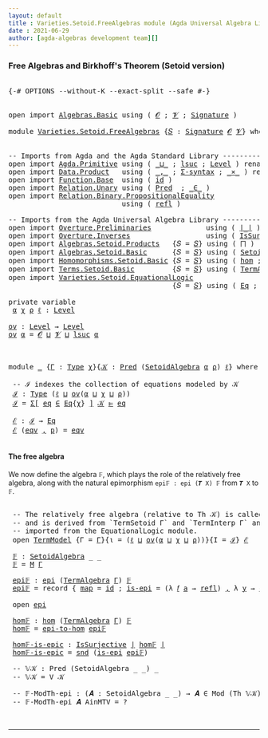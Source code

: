 ```yaml
---
layout: default
title : Varieties.Setoid.FreeAlgebras module (Agda Universal Algebra Library)
date : 2021-06-29
author: [agda-algebras development team][]
---
```


### Free Algebras and Birkhoff's Theorem (Setoid version)

<pre class="Agda">

<a id="238" class="Symbol">{-#</a> <a id="242" class="Keyword">OPTIONS</a> <a id="250" class="Pragma">--without-K</a> <a id="262" class="Pragma">--exact-split</a> <a id="276" class="Pragma">--safe</a> <a id="283" class="Symbol">#-}</a>


<a id="289" class="Keyword">open</a> <a id="294" class="Keyword">import</a> <a id="301" href="Algebras.Basic.html" class="Module">Algebras.Basic</a> <a id="316" class="Keyword">using</a> <a id="322" class="Symbol">(</a> <a id="324" href="Algebras.Basic.html#1210" class="Generalizable">𝓞</a> <a id="326" class="Symbol">;</a> <a id="328" href="Algebras.Basic.html#1212" class="Generalizable">𝓥</a> <a id="330" class="Symbol">;</a> <a id="332" href="Algebras.Basic.html#3576" class="Function">Signature</a> <a id="342" class="Symbol">)</a>

<a id="345" class="Keyword">module</a> <a id="352" href="Varieties.Setoid.FreeAlgebras.html" class="Module">Varieties.Setoid.FreeAlgebras</a> <a id="382" class="Symbol">{</a><a id="383" href="Varieties.Setoid.FreeAlgebras.html#383" class="Bound">𝑆</a> <a id="385" class="Symbol">:</a> <a id="387" href="Algebras.Basic.html#3576" class="Function">Signature</a> <a id="397" href="Algebras.Basic.html#1210" class="Generalizable">𝓞</a> <a id="399" href="Algebras.Basic.html#1212" class="Generalizable">𝓥</a><a id="400" class="Symbol">}</a> <a id="402" class="Keyword">where</a>


<a id="410" class="Comment">-- Imports from Agda and the Agda Standard Library ---------------------</a>
<a id="483" class="Keyword">open</a> <a id="488" class="Keyword">import</a> <a id="495" href="Agda.Primitive.html" class="Module">Agda.Primitive</a> <a id="510" class="Keyword">using</a> <a id="516" class="Symbol">(</a> <a id="518" href="Agda.Primitive.html#810" class="Primitive Operator">_⊔_</a> <a id="522" class="Symbol">;</a> <a id="524" href="Agda.Primitive.html#780" class="Primitive">lsuc</a> <a id="529" class="Symbol">;</a> <a id="531" href="Agda.Primitive.html#597" class="Postulate">Level</a> <a id="537" class="Symbol">)</a> <a id="539" class="Keyword">renaming</a> <a id="548" class="Symbol">(</a> <a id="550" href="Agda.Primitive.html#326" class="Primitive">Set</a> <a id="554" class="Symbol">to</a> <a id="557" class="Primitive">Type</a> <a id="562" class="Symbol">)</a>
<a id="564" class="Keyword">open</a> <a id="569" class="Keyword">import</a> <a id="576" href="Data.Product.html" class="Module">Data.Product</a>   <a id="591" class="Keyword">using</a> <a id="597" class="Symbol">(</a> <a id="599" href="Agda.Builtin.Sigma.html#236" class="InductiveConstructor Operator">_,_</a> <a id="603" class="Symbol">;</a> <a id="605" href="Data.Product.html#916" class="Function">Σ-syntax</a> <a id="614" class="Symbol">;</a> <a id="616" href="Data.Product.html#1167" class="Function Operator">_×_</a> <a id="620" class="Symbol">)</a> <a id="622" class="Keyword">renaming</a> <a id="631" class="Symbol">(</a> <a id="633" href="Agda.Builtin.Sigma.html#252" class="Field">proj₁</a> <a id="639" class="Symbol">to</a> <a id="642" class="Field">fst</a> <a id="646" class="Symbol">;</a> <a id="648" href="Agda.Builtin.Sigma.html#264" class="Field">proj₂</a> <a id="654" class="Symbol">to</a> <a id="657" class="Field">snd</a> <a id="661" class="Symbol">)</a>
<a id="663" class="Keyword">open</a> <a id="668" class="Keyword">import</a> <a id="675" href="Function.Base.html" class="Module">Function.Base</a>  <a id="690" class="Keyword">using</a> <a id="696" class="Symbol">(</a> <a id="698" href="Function.Base.html#615" class="Function">id</a> <a id="701" class="Symbol">)</a>
<a id="703" class="Keyword">open</a> <a id="708" class="Keyword">import</a> <a id="715" href="Relation.Unary.html" class="Module">Relation.Unary</a> <a id="730" class="Keyword">using</a> <a id="736" class="Symbol">(</a> <a id="738" href="Relation.Unary.html#1101" class="Function">Pred</a>  <a id="744" class="Symbol">;</a> <a id="746" href="Relation.Unary.html#1523" class="Function Operator">_∈_</a> <a id="750" class="Symbol">)</a>
<a id="752" class="Keyword">open</a> <a id="757" class="Keyword">import</a> <a id="764" href="Relation.Binary.PropositionalEquality.html" class="Module">Relation.Binary.PropositionalEquality</a>
                           <a id="829" class="Keyword">using</a> <a id="835" class="Symbol">(</a> <a id="837" href="Agda.Builtin.Equality.html#208" class="InductiveConstructor">refl</a> <a id="842" class="Symbol">)</a>

<a id="845" class="Comment">-- Imports from the Agda Universal Algebra Library -------------------------------------------</a>
<a id="940" class="Keyword">open</a> <a id="945" class="Keyword">import</a> <a id="952" href="Overture.Preliminaries.html" class="Module">Overture.Preliminaries</a>             <a id="987" class="Keyword">using</a> <a id="993" class="Symbol">(</a> <a id="995" href="Overture.Preliminaries.html#4155" class="Function Operator">∣_∣</a> <a id="999" class="Symbol">)</a>
<a id="1001" class="Keyword">open</a> <a id="1006" class="Keyword">import</a> <a id="1013" href="Overture.Inverses.html" class="Module">Overture.Inverses</a>                  <a id="1048" class="Keyword">using</a> <a id="1054" class="Symbol">(</a> <a id="1056" href="Overture.Inverses.html#3206" class="Function">IsSurjective</a> <a id="1069" class="Symbol">;</a> <a id="1071" href="Overture.Inverses.html#1150" class="Datatype Operator">Image_∋_</a> <a id="1080" class="Symbol">;</a> <a id="1082" href="Overture.Inverses.html#1750" class="Function">Inv</a> <a id="1086" class="Symbol">;</a> <a id="1088" href="Overture.Inverses.html#1913" class="Function">InvIsInv</a> <a id="1097" class="Symbol">;</a> <a id="1099" href="Overture.Inverses.html#1198" class="InductiveConstructor">eq</a> <a id="1102" class="Symbol">)</a>
<a id="1104" class="Keyword">open</a> <a id="1109" class="Keyword">import</a> <a id="1116" href="Algebras.Setoid.Products.html" class="Module">Algebras.Setoid.Products</a>   <a id="1143" class="Symbol">{</a><a id="1144" class="Argument">𝑆</a> <a id="1146" class="Symbol">=</a> <a id="1148" href="Varieties.Setoid.FreeAlgebras.html#383" class="Bound">𝑆</a><a id="1149" class="Symbol">}</a> <a id="1151" class="Keyword">using</a> <a id="1157" class="Symbol">(</a> <a id="1159" href="Algebras.Setoid.Products.html#1555" class="Function">⨅</a> <a id="1161" class="Symbol">)</a>
<a id="1163" class="Keyword">open</a> <a id="1168" class="Keyword">import</a> <a id="1175" href="Algebras.Setoid.Basic.html" class="Module">Algebras.Setoid.Basic</a>      <a id="1202" class="Symbol">{</a><a id="1203" class="Argument">𝑆</a> <a id="1205" class="Symbol">=</a> <a id="1207" href="Varieties.Setoid.FreeAlgebras.html#383" class="Bound">𝑆</a><a id="1208" class="Symbol">}</a> <a id="1210" class="Keyword">using</a> <a id="1216" class="Symbol">(</a> <a id="1218" href="Algebras.Setoid.Basic.html#3113" class="Record">SetoidAlgebra</a> <a id="1232" class="Symbol">)</a> <a id="1234" class="Keyword">renaming</a> <a id="1243" class="Symbol">(</a> <a id="1245" href="Algebras.Setoid.Basic.html#1889" class="Function Operator">⟦_⟧</a> <a id="1249" class="Symbol">to</a> <a id="1252" class="Function Operator">⟦_⟧s</a> <a id="1257" class="Symbol">)</a>
<a id="1259" class="Keyword">open</a> <a id="1264" class="Keyword">import</a> <a id="1271" href="Homomorphisms.Setoid.Basic.html" class="Module">Homomorphisms.Setoid.Basic</a> <a id="1298" class="Symbol">{</a><a id="1299" class="Argument">𝑆</a> <a id="1301" class="Symbol">=</a> <a id="1303" href="Varieties.Setoid.FreeAlgebras.html#383" class="Bound">𝑆</a><a id="1304" class="Symbol">}</a> <a id="1306" class="Keyword">using</a> <a id="1312" class="Symbol">(</a> <a id="1314" href="Homomorphisms.Setoid.Basic.html#2301" class="Function">hom</a> <a id="1318" class="Symbol">;</a> <a id="1320" href="Homomorphisms.Setoid.Basic.html#4596" class="Record">epi</a> <a id="1324" class="Symbol">)</a>
<a id="1326" class="Keyword">open</a> <a id="1331" class="Keyword">import</a> <a id="1338" href="Terms.Setoid.Basic.html" class="Module">Terms.Setoid.Basic</a>         <a id="1365" class="Symbol">{</a><a id="1366" class="Argument">𝑆</a> <a id="1368" class="Symbol">=</a> <a id="1370" href="Varieties.Setoid.FreeAlgebras.html#383" class="Bound">𝑆</a><a id="1371" class="Symbol">}</a> <a id="1373" class="Keyword">using</a> <a id="1379" class="Symbol">(</a> <a id="1381" href="Terms.Setoid.Basic.html#3008" class="Function">TermAlgebra</a> <a id="1393" class="Symbol">)</a>
<a id="1395" class="Keyword">open</a> <a id="1400" class="Keyword">import</a> <a id="1407" href="Varieties.Setoid.EquationalLogic.html" class="Module">Varieties.Setoid.EquationalLogic</a>
                                       <a id="1479" class="Symbol">{</a><a id="1480" class="Argument">𝑆</a> <a id="1482" class="Symbol">=</a> <a id="1484" href="Varieties.Setoid.FreeAlgebras.html#383" class="Bound">𝑆</a><a id="1485" class="Symbol">}</a> <a id="1487" class="Keyword">using</a> <a id="1493" class="Symbol">(</a> <a id="1495" href="Varieties.Setoid.EquationalLogic.html#2110" class="Record">Eq</a> <a id="1498" class="Symbol">;</a> <a id="1500" href="Varieties.Setoid.EquationalLogic.html#2953" class="Function Operator">_⊫_</a> <a id="1504" class="Symbol">;</a> <a id="1506" class="Keyword">module</a> <a id="1513" href="Varieties.Setoid.EquationalLogic.html#6650" class="Module">TermModel</a> <a id="1523" class="Symbol">;</a> <a id="1525" href="Varieties.Setoid.EquationalLogic.html#2877" class="Function">Mod</a> <a id="1529" class="Symbol">;</a> <a id="1531" href="Varieties.Setoid.EquationalLogic.html#3367" class="Function">Th</a><a id="1533" class="Symbol">)</a>

<a id="1536" class="Keyword">private</a> <a id="1544" class="Keyword">variable</a>
 <a id="1554" href="Varieties.Setoid.FreeAlgebras.html#1554" class="Generalizable">α</a> <a id="1556" href="Varieties.Setoid.FreeAlgebras.html#1556" class="Generalizable">χ</a> <a id="1558" href="Varieties.Setoid.FreeAlgebras.html#1558" class="Generalizable">ρ</a> <a id="1560" href="Varieties.Setoid.FreeAlgebras.html#1560" class="Generalizable">ℓ</a> <a id="1562" class="Symbol">:</a> <a id="1564" href="Agda.Primitive.html#597" class="Postulate">Level</a>

<a id="ov"></a><a id="1571" href="Varieties.Setoid.FreeAlgebras.html#1571" class="Function">ov</a> <a id="1574" class="Symbol">:</a> <a id="1576" href="Agda.Primitive.html#597" class="Postulate">Level</a> <a id="1582" class="Symbol">→</a> <a id="1584" href="Agda.Primitive.html#597" class="Postulate">Level</a>
<a id="1590" href="Varieties.Setoid.FreeAlgebras.html#1571" class="Function">ov</a> <a id="1593" href="Varieties.Setoid.FreeAlgebras.html#1593" class="Bound">α</a> <a id="1595" class="Symbol">=</a> <a id="1597" href="Varieties.Setoid.FreeAlgebras.html#397" class="Bound">𝓞</a> <a id="1599" href="Agda.Primitive.html#810" class="Primitive Operator">⊔</a> <a id="1601" href="Varieties.Setoid.FreeAlgebras.html#399" class="Bound">𝓥</a> <a id="1603" href="Agda.Primitive.html#810" class="Primitive Operator">⊔</a> <a id="1605" href="Agda.Primitive.html#780" class="Primitive">lsuc</a> <a id="1610" href="Varieties.Setoid.FreeAlgebras.html#1593" class="Bound">α</a>



<a id="1615" class="Keyword">module</a> <a id="1622" href="Varieties.Setoid.FreeAlgebras.html#1622" class="Module">_</a> <a id="1624" class="Symbol">{</a><a id="1625" href="Varieties.Setoid.FreeAlgebras.html#1625" class="Bound">Γ</a> <a id="1627" class="Symbol">:</a> <a id="1629" href="Varieties.Setoid.FreeAlgebras.html#557" class="Primitive">Type</a> <a id="1634" href="Varieties.Setoid.FreeAlgebras.html#1556" class="Generalizable">χ</a><a id="1635" class="Symbol">}{</a><a id="1637" href="Varieties.Setoid.FreeAlgebras.html#1637" class="Bound">𝒦</a> <a id="1639" class="Symbol">:</a> <a id="1641" href="Relation.Unary.html#1101" class="Function">Pred</a> <a id="1646" class="Symbol">(</a><a id="1647" href="Algebras.Setoid.Basic.html#3113" class="Record">SetoidAlgebra</a> <a id="1661" href="Varieties.Setoid.FreeAlgebras.html#1554" class="Generalizable">α</a> <a id="1663" href="Varieties.Setoid.FreeAlgebras.html#1558" class="Generalizable">ρ</a><a id="1664" class="Symbol">)</a> <a id="1666" href="Varieties.Setoid.FreeAlgebras.html#1560" class="Generalizable">ℓ</a><a id="1667" class="Symbol">}</a> <a id="1669" class="Keyword">where</a>

 <a id="1677" class="Comment">-- ℐ indexes the collection of equations modeled by 𝒦</a>
 <a id="1732" href="Varieties.Setoid.FreeAlgebras.html#1732" class="Function">ℐ</a> <a id="1734" class="Symbol">:</a> <a id="1736" href="Varieties.Setoid.FreeAlgebras.html#557" class="Primitive">Type</a> <a id="1741" class="Symbol">(</a><a id="1742" href="Varieties.Setoid.FreeAlgebras.html#1666" class="Bound">ℓ</a> <a id="1744" href="Agda.Primitive.html#810" class="Primitive Operator">⊔</a> <a id="1746" href="Varieties.Setoid.FreeAlgebras.html#1571" class="Function">ov</a><a id="1748" class="Symbol">(</a><a id="1749" href="Varieties.Setoid.FreeAlgebras.html#1661" class="Bound">α</a> <a id="1751" href="Agda.Primitive.html#810" class="Primitive Operator">⊔</a> <a id="1753" href="Varieties.Setoid.FreeAlgebras.html#1634" class="Bound">χ</a> <a id="1755" href="Agda.Primitive.html#810" class="Primitive Operator">⊔</a> <a id="1757" href="Varieties.Setoid.FreeAlgebras.html#1663" class="Bound">ρ</a><a id="1758" class="Symbol">))</a>
 <a id="1762" href="Varieties.Setoid.FreeAlgebras.html#1732" class="Function">ℐ</a> <a id="1764" class="Symbol">=</a> <a id="1766" href="Data.Product.html#916" class="Function">Σ[</a> <a id="1769" href="Varieties.Setoid.FreeAlgebras.html#1769" class="Bound">eq</a> <a id="1772" href="Data.Product.html#916" class="Function">∈</a> <a id="1774" href="Varieties.Setoid.EquationalLogic.html#2110" class="Record">Eq</a><a id="1776" class="Symbol">{</a><a id="1777" href="Varieties.Setoid.FreeAlgebras.html#1634" class="Bound">χ</a><a id="1778" class="Symbol">}</a> <a id="1780" href="Data.Product.html#916" class="Function">]</a> <a id="1782" href="Varieties.Setoid.FreeAlgebras.html#1637" class="Bound">𝒦</a> <a id="1784" href="Varieties.Setoid.EquationalLogic.html#2953" class="Function Operator">⊫</a> <a id="1786" href="Varieties.Setoid.FreeAlgebras.html#1769" class="Bound">eq</a>

 <a id="1791" href="Varieties.Setoid.FreeAlgebras.html#1791" class="Function">ℰ</a> <a id="1793" class="Symbol">:</a> <a id="1795" href="Varieties.Setoid.FreeAlgebras.html#1732" class="Function">ℐ</a> <a id="1797" class="Symbol">→</a> <a id="1799" href="Varieties.Setoid.EquationalLogic.html#2110" class="Record">Eq</a>
 <a id="1803" href="Varieties.Setoid.FreeAlgebras.html#1791" class="Function">ℰ</a> <a id="1805" class="Symbol">(</a><a id="1806" href="Varieties.Setoid.FreeAlgebras.html#1806" class="Bound">eqv</a> <a id="1810" href="Agda.Builtin.Sigma.html#236" class="InductiveConstructor Operator">,</a> <a id="1812" href="Varieties.Setoid.FreeAlgebras.html#1812" class="Bound">p</a><a id="1813" class="Symbol">)</a> <a id="1815" class="Symbol">=</a> <a id="1817" href="Varieties.Setoid.FreeAlgebras.html#1806" class="Bound">eqv</a>

</pre>

#### The free algebra

We now define the algebra `𝔽`, which plays the role of the relatively free algebra, along with the natural epimorphism `epi𝔽 : epi (𝑻 X) 𝔽` from `𝑻 X` to `𝔽`.

<pre class="Agda">

 <a id="2032" class="Comment">-- The relatively free algebra (relative to Th 𝒦) is called `M`</a>
 <a id="2097" class="Comment">-- and is derived from `TermSetoid Γ` and `TermInterp Γ` and</a>
 <a id="2159" class="Comment">-- imported from the EquationalLogic module.</a>
 <a id="2205" class="Keyword">open</a> <a id="2210" href="Varieties.Setoid.EquationalLogic.html#6650" class="Module">TermModel</a> <a id="2220" class="Symbol">{</a><a id="2221" class="Argument">Γ</a> <a id="2223" class="Symbol">=</a> <a id="2225" href="Varieties.Setoid.FreeAlgebras.html#1625" class="Bound">Γ</a><a id="2226" class="Symbol">}{</a><a id="2228" class="Argument">ι</a> <a id="2230" class="Symbol">=</a> <a id="2232" class="Symbol">(</a><a id="2233" href="Varieties.Setoid.FreeAlgebras.html#1666" class="Bound">ℓ</a> <a id="2235" href="Agda.Primitive.html#810" class="Primitive Operator">⊔</a> <a id="2237" href="Varieties.Setoid.FreeAlgebras.html#1571" class="Function">ov</a><a id="2239" class="Symbol">(</a><a id="2240" href="Varieties.Setoid.FreeAlgebras.html#1661" class="Bound">α</a> <a id="2242" href="Agda.Primitive.html#810" class="Primitive Operator">⊔</a> <a id="2244" href="Varieties.Setoid.FreeAlgebras.html#1634" class="Bound">χ</a> <a id="2246" href="Agda.Primitive.html#810" class="Primitive Operator">⊔</a> <a id="2248" href="Varieties.Setoid.FreeAlgebras.html#1663" class="Bound">ρ</a><a id="2249" class="Symbol">))}{</a><a id="2253" class="Argument">I</a> <a id="2255" class="Symbol">=</a> <a id="2257" href="Varieties.Setoid.FreeAlgebras.html#1732" class="Function">ℐ</a><a id="2258" class="Symbol">}</a> <a id="2260" href="Varieties.Setoid.FreeAlgebras.html#1791" class="Function">ℰ</a>

 <a id="2264" href="Varieties.Setoid.FreeAlgebras.html#2264" class="Function">𝔽</a> <a id="2266" class="Symbol">:</a> <a id="2268" href="Algebras.Setoid.Basic.html#3113" class="Record">SetoidAlgebra</a> <a id="2282" class="Symbol">_</a> <a id="2284" class="Symbol">_</a>
 <a id="2287" href="Varieties.Setoid.FreeAlgebras.html#2264" class="Function">𝔽</a> <a id="2289" class="Symbol">=</a> <a id="2291" href="Varieties.Setoid.EquationalLogic.html#7316" class="Function">M</a> <a id="2293" href="Varieties.Setoid.FreeAlgebras.html#1625" class="Bound">Γ</a>

 <a id="2297" href="Varieties.Setoid.FreeAlgebras.html#2297" class="Function">epi𝔽</a> <a id="2302" class="Symbol">:</a> <a id="2304" href="Homomorphisms.Setoid.Basic.html#4596" class="Record">epi</a> <a id="2308" class="Symbol">(</a><a id="2309" href="Terms.Setoid.Basic.html#3008" class="Function">TermAlgebra</a> <a id="2321" href="Varieties.Setoid.FreeAlgebras.html#1625" class="Bound">Γ</a><a id="2322" class="Symbol">)</a> <a id="2324" href="Varieties.Setoid.FreeAlgebras.html#2264" class="Function">𝔽</a>
 <a id="2327" href="Varieties.Setoid.FreeAlgebras.html#2297" class="Function">epi𝔽</a> <a id="2332" class="Symbol">=</a> <a id="2334" class="Keyword">record</a> <a id="2341" class="Symbol">{</a> <a id="2343" href="Homomorphisms.Setoid.Basic.html#4699" class="Field">map</a> <a id="2347" class="Symbol">=</a> <a id="2349" href="Function.Base.html#615" class="Function">id</a> <a id="2352" class="Symbol">;</a> <a id="2354" href="Homomorphisms.Setoid.Basic.html#4723" class="Field">is-epi</a> <a id="2361" class="Symbol">=</a> <a id="2363" class="Symbol">(λ</a> <a id="2366" href="Varieties.Setoid.FreeAlgebras.html#2366" class="Bound">𝑓</a> <a id="2368" href="Varieties.Setoid.FreeAlgebras.html#2368" class="Bound">a</a> <a id="2370" class="Symbol">→</a> <a id="2372" href="Agda.Builtin.Equality.html#208" class="InductiveConstructor">refl</a><a id="2376" class="Symbol">)</a> <a id="2378" href="Agda.Builtin.Sigma.html#236" class="InductiveConstructor Operator">,</a> <a id="2380" class="Symbol">λ</a> <a id="2382" href="Varieties.Setoid.FreeAlgebras.html#2382" class="Bound">y</a> <a id="2384" class="Symbol">→</a> <a id="2386" href="Overture.Inverses.html#1198" class="InductiveConstructor">eq</a> <a id="2389" href="Varieties.Setoid.FreeAlgebras.html#2382" class="Bound">y</a> <a id="2391" href="Agda.Builtin.Equality.html#208" class="InductiveConstructor">refl</a> <a id="2396" class="Symbol">}</a>

 <a id="2400" class="Keyword">open</a> <a id="2405" href="Homomorphisms.Setoid.Basic.html#4596" class="Module">epi</a>

 <a id="2411" href="Varieties.Setoid.FreeAlgebras.html#2411" class="Function">hom𝔽</a> <a id="2416" class="Symbol">:</a> <a id="2418" href="Homomorphisms.Setoid.Basic.html#2301" class="Function">hom</a> <a id="2422" class="Symbol">(</a><a id="2423" href="Terms.Setoid.Basic.html#3008" class="Function">TermAlgebra</a> <a id="2435" href="Varieties.Setoid.FreeAlgebras.html#1625" class="Bound">Γ</a><a id="2436" class="Symbol">)</a> <a id="2438" href="Varieties.Setoid.FreeAlgebras.html#2264" class="Function">𝔽</a>
 <a id="2441" href="Varieties.Setoid.FreeAlgebras.html#2411" class="Function">hom𝔽</a> <a id="2446" class="Symbol">=</a> <a id="2448" href="Homomorphisms.Setoid.Basic.html#4757" class="Function">epi-to-hom</a> <a id="2459" href="Varieties.Setoid.FreeAlgebras.html#2297" class="Function">epi𝔽</a>

 <a id="2466" href="Varieties.Setoid.FreeAlgebras.html#2466" class="Function">hom𝔽-is-epic</a> <a id="2479" class="Symbol">:</a> <a id="2481" href="Overture.Inverses.html#3206" class="Function">IsSurjective</a> <a id="2494" href="Overture.Preliminaries.html#4155" class="Function Operator">∣</a> <a id="2496" href="Varieties.Setoid.FreeAlgebras.html#2411" class="Function">hom𝔽</a> <a id="2501" href="Overture.Preliminaries.html#4155" class="Function Operator">∣</a>
 <a id="2504" href="Varieties.Setoid.FreeAlgebras.html#2466" class="Function">hom𝔽-is-epic</a> <a id="2517" class="Symbol">=</a> <a id="2519" href="Varieties.Setoid.FreeAlgebras.html#657" class="Field">snd</a> <a id="2523" class="Symbol">(</a><a id="2524" href="Homomorphisms.Setoid.Basic.html#4723" class="Field">is-epi</a> <a id="2531" href="Varieties.Setoid.FreeAlgebras.html#2297" class="Function">epi𝔽</a><a id="2535" class="Symbol">)</a>

 <a id="2539" class="Comment">-- 𝕍𝒦 : Pred (SetoidAlgebra _ _) _</a>
 <a id="2575" class="Comment">-- 𝕍𝒦 = V 𝒦</a>

 <a id="2589" class="Comment">-- 𝔽-ModTh-epi : (𝑨 : SetoidAlgebra _ _) → 𝑨 ∈ Mod (Th 𝕍𝒦) → epi 𝔽 𝑨</a>
 <a id="2659" class="Comment">-- 𝔽-ModTh-epi 𝑨 AinMTV = ?</a>


</pre>


----------------------------

[the agda-algebras development team]: https://github.com/ualib/agda-algebras#the-agda-algebras-development-team
